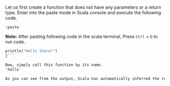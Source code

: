 Let us first create a function that does not have any parameters or a return type. Enter into the paste mode in Scala console and execute the following code.

`:paste`

**Note:** After pasting following code in the scala terminal, Press  `Ctrl` + `D` to run code.

```def hello = {
println("Hello there!")
}```

Now, simply call this function by its name.
`hello`

As you can see from the output, Scala has automatically inferred the return type as unit which means no return type. Unit is similar to that of Void in Java.